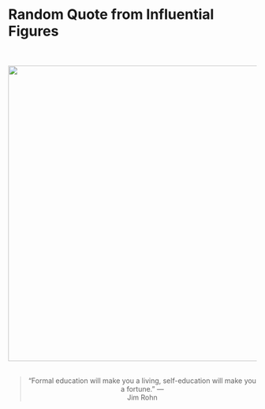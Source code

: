 # Random Quote from Influential Figures

<div align="center">
  <br>
  <br>
  <a href="https://en.wikipedia.org/wiki/Jim_Rohn" title="Jim Rohn - Wikipedia"><img src="https://upload.wikimedia.org/wikipedia/commons/9/9d/Jim_rohn.jpg" width="600px"></a>
  <br>
  <br>
  <blockquote>&ldquo;Formal education will make you a living, self-education will make you a fortune.&rdquo; &mdash; <footer>Jim Rohn</footer></blockquote>
</div>
  